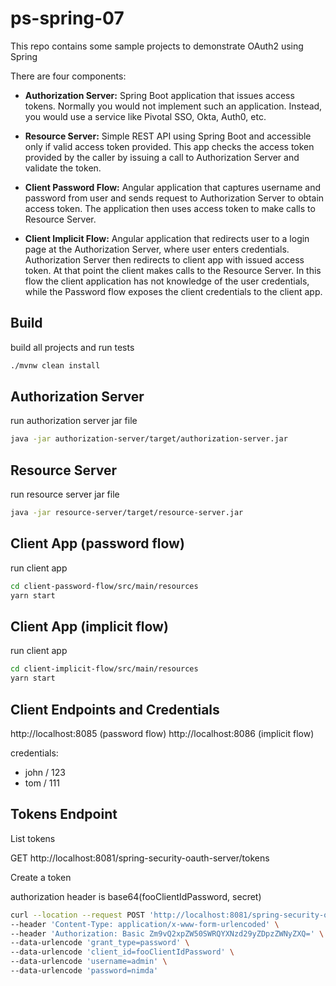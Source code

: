 # ps-spring-07

This repo contains some sample projects to demonstrate OAuth2 using Spring

There are four components:

- **Authorization Server:** Spring Boot application that issues access tokens. Normally you would not
implement such an application. Instead, you would use a service like Pivotal SSO, Okta, Auth0, etc.

- **Resource Server:** Simple REST API using Spring Boot and accessible only if valid access token provided. 
This app checks the access token provided by the caller by issuing a call to Authorization Server and validate the token.

- **Client Password Flow:** Angular application that captures username and password from user 
and sends request to Authorization Server to obtain access token. The application then uses access token to make
calls to Resource Server.

- **Client Implicit Flow:** Angular application that redirects user to a login page at the Authorization Server, 
where user enters credentials. Authorization Server then redirects to client app with issued access token. 
At that point the client makes calls to the Resource Server. In this flow the client application has not knowledge of
the user credentials, while the Password flow exposes the client credentials to the client app.

## Build

build all projects and run tests

```bash
./mvnw clean install
```

## Authorization Server

run authorization server jar file

```bash
java -jar authorization-server/target/authorization-server.jar
```

## Resource Server

run resource server jar file

```bash
java -jar resource-server/target/resource-server.jar
```

## Client App (password flow)

run client app

```bash
cd client-password-flow/src/main/resources
yarn start
```

## Client App (implicit flow)

run client app

```bash
cd client-implicit-flow/src/main/resources
yarn start
```

## Client Endpoints and Credentials

http://localhost:8085 (password flow)
http://localhost:8086 (implicit flow)

credentials: 

- john / 123
- tom / 111

## Tokens Endpoint

List tokens

GET http://localhost:8081/spring-security-oauth-server/tokens

Create a token

authorization header is base64(fooClientIdPassword, secret)

```bash
curl --location --request POST 'http://localhost:8081/spring-security-oauth-server/oauth/token' \
--header 'Content-Type: application/x-www-form-urlencoded' \
--header 'Authorization: Basic Zm9vQ2xpZW50SWRQYXNzd29yZDpzZWNyZXQ=' \
--data-urlencode 'grant_type=password' \
--data-urlencode 'client_id=fooClientIdPassword' \
--data-urlencode 'username=admin' \
--data-urlencode 'password=nimda'
```
